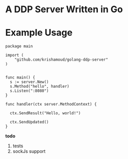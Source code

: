 A DDP Server Written in Go
==========================

# Example Usage
```
package main

import (
    "github.com/krishamoud/golang-ddp-server"
)


func main() {
  s := server.New()
  s.Method("hello", handler)
  s.Listen(":8080")
}

func handler(ctx server.MethodContext) {

  ctx.SendResult("Hello, world!")

  ctx.SendUpdated()
}
```

**todo**

1. tests
2. sockJs support
